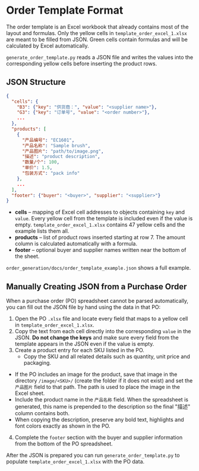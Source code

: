 # Order Template Format

The order template is an Excel workbook that already contains most of the layout
and formulas.  Only the yellow cells in `template_order_excel_1.xlsx` are meant
to be filled from JSON.  Green cells contain formulas and will be calculated by
Excel automatically.

`generate_order_template.py` reads a JSON file and writes the values into the
corresponding yellow cells before inserting the product rows.

## JSON Structure

```json
{
  "cells": {
    "B3": {"key": "供货商：", "value": "<supplier name>"},
    "G3": {"key": "订单号", "value": "<order number>"},
    ...
  },
  "products": [
    {
      "产品编号": "EC1601",
      "产品名称": "Sample brush",
      "产品图片": "path/to/image.png",
      "描述": "product description",
      "数量/个": 100,
      "单价": 1.5,
      "包装方式": "pack info"
    },
    ...
  ],
  "footer": {"buyer": "<buyer>", "supplier": "<supplier>"}
}
```

- **cells** – mapping of Excel cell addresses to objects containing ``key`` and
  ``value``. Every yellow cell from the template is included even if the value
  is empty. `template_order_excel_1.xlsx` contains 47 yellow cells and the
  example lists them all.
- **products** – list of product rows inserted starting at row 7. The amount
  column is calculated automatically with a formula.
- **footer** – optional buyer and supplier names written near the bottom of the
  sheet.
  
`order_generation/docs/order_template_example.json` shows a full example.

## Manually Creating JSON from a Purchase Order

When a purchase order (PO) spreadsheet cannot be parsed automatically, you can
fill out the JSON file by hand using the data in that PO:

1. Open the PO `.xlsx` file and locate every field that maps to a yellow cell in
   `template_order_excel_1.xlsx`.
2. Copy the text from each cell directly into the corresponding `value` in the
   JSON. **Do not change the keys** and make sure every field from the template
   appears in the JSON even if the value is empty.
3. Create a product entry for each SKU listed in the PO.
   - Copy the SKU and all related details such as quantity, unit price and
     packaging.
  - If the PO includes an image for the product, save that image in the
    directory `/image/<SKU>/` (create the folder if it does not exist) and set
    the `产品图片` field to that path.  The path is used to place the image in
    the Excel sheet.
  - Include the product name in the `产品名称` field.  When the spreadsheet is
    generated, this name is prepended to the description so the final "描述"
    column contains both.
  - When copying the description, preserve any bold text, highlights and font
    colors exactly as shown in the PO.
4. Complete the `footer` section with the buyer and supplier information from the
   bottom of the PO spreadsheet.

After the JSON is prepared you can run `generate_order_template.py` to populate
`template_order_excel_1.xlsx` with the PO data.
